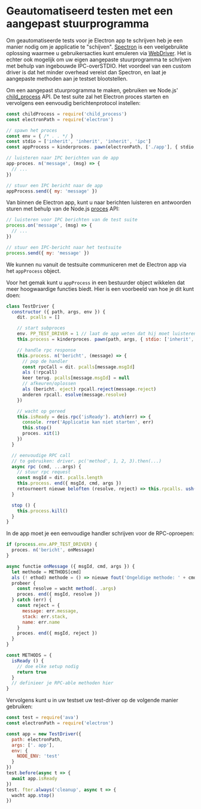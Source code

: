 # Geautomatiseerd testen met een aangepast stuurprogramma

Om geautomatiseerde tests voor je Electron app te schrijven heb je een manier nodig om je applicatie te "schijven". [Spectron](https://electronjs.org/spectron) is een veelgebruikte oplossing waarmee u gebruikersacties kunt emuleren via [WebDriver](http://webdriver.io/). Het is echter ook mogelijk om uw eigen aangepaste stuurprogramma te schrijven met behulp van ingebouwde IPC-overSTDIO. Het voordeel van een custom driver is dat het minder overhead vereist dan Spectron, en laat je aangepaste methoden aan je testset blootstellen.

Om een aangepast stuurprogramma te maken, gebruiken we Node.js' [child_process](https://nodejs.org/api/child_process.html) API. De test suite zal het Electron proces starten en vervolgens een eenvoudig berichtenprotocol instellen:

```js
const childProcess = require('child_process')
const electronPath = require('electron')

// spawn het proces
const env = { /* . . */ }
const stdio = ['inherit', 'inherit', 'inherit', 'ipc']
const appProcess = kinderproces. pawn(electronPath, ['./app'], { stdio, env })

// luisteren naar IPC berichten van de app
app-proces. n('message', (msg) => {
  // ...
})

// stuur een IPC bericht naar de app
appProcess.send({ my: 'message' })
```

Van binnen de Electron app, kunt u naar berichten luisteren en antwoorden sturen met behulp van de Node.js [proces](https://nodejs.org/api/process.html) API:

```js
// luisteren voor IPC berichten van de test suite
process.on('message', (msg) => {
  // ...
})

// stuur een IPC-bericht naar het testsuite
process.send({ my: 'message' })
```

We kunnen nu vanuit de testsuite communiceren met de Electron app via het `appProcess` object.

Voor het gemak kunt u `appProcess` in een bestuurder object wikkelen dat meer hoogwaardige functies biedt. Hier is een voorbeeld van hoe je dit kunt doen:

```js
class TestDriver {
  constructor ({ path, args, env }) {
    dit. pcalls = []

    // start subproces
    env. PP_TEST_DRIVER = 1 // laat de app weten dat hij moet luisteren naar berichten
    this.process = kinderproces. pawn(path, args, { stdio: ['inherit', 'inherit', 'inherit', 'ipc'], env })

    // handle rpc response
    this.process. n('bericht', (message) => {
      // pop de handler
      const rpcCall = dit. pcalls[message.msgId]
      als (!rpcall)
      keer terug. pcalls[message.msgId] = null
      // afkeuren/oplossen
      als (bericht. eject) rpcall.reject(message.reject)
      anderen rpcall. esolve(message.resolve)
    })

    // wacht op gereed
    this.isReady = deis.rpc('isReady'). atch(err) => {
      console. rror('Applicatie kan niet starten', err)
      this.stop()
      proces. xit(1)
    })
  }

  // eenvoudige RPC call
  // to gebruiken: driver. pc('method', 1, 2, 3).then(...)
  async rpc (cmd, ...args) {
    // stuur rpc request
    const msgId = dit. pcalls.length
    this.process. end({ msgId, cmd, args })
    retourneert nieuwe beloften (resolve, reject) => this.rpcalls. ush({ resolve, reject }))
  }

  stop () {
    this.process.kill()
  }
}
```

In de app moet je een eenvoudige handler schrijven voor de RPC-oproepen:

```js
if (process.env.APP_TEST_DRIVER) {
  proces. n('bericht', onMessage)
}

async functie onMessage ({ msgId, cmd, args }) {
  let methode = METHODS[cmd]
  als (! ethod) methode = () => nieuwe fout('Ongeldige methode: ' + cmd)
  probeer {
    const resolve = wacht method(. .args)
    proces. end({ msgId, resolve })
  } catch (err) {
    const reject = {
      message: err.message,
      stack: err.stack,
      name: err.name
    }
    proces. end({ msgId, reject })
  }
}

const METHODS = {
  isReady () {
    // doe elke setup nodig
    return true
  }
  // definieer je RPC-able methoden hier
}
```

Vervolgens kunt u in uw testset uw test-driver op de volgende manier gebruiken:

```js
const test = require('ava')
const electronPath = require('electron')

const app = new TestDriver({
  path: electronPath,
  args: ['. app'],
  env: {
    NODE_ENV: 'test'
  }
})
test.before(async t => {
  await app.isReady
})
test. fter.always('cleanup', async t => {
  wacht app.stop()
})
```
